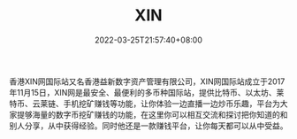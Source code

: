 ﻿---
weight: 
title: "XIN"
description: "香港XIN网国际站又名香港益新数…"
date: 2022-03-25T21:57:40+08:00
lastmod: 2022-03-25T16:45:40+08:00
draft: false
authors: ["Metabd"]
featuredImage: "xin.webp"
link: ""
tags: ["交易所","XIN"]
categories: ["navigation"]
navigation: ["交易所"]
lightgallery: true
toc: true
pinned: false
recommend: false
recommend1: false
---
香港XIN网国际站又名香港益新数字资产管理有限公司，XIN网国际站成立于2017年11月15日，XIN网是最安全、最便利的多币种国际站，提供比特币、以太坊、莱特币、云莱链、手机挖矿赚钱等功能，让你体验一边直播一边炒币乐趣，平台为大家提够海量的数字币挖矿赚钱的功能，在这里你可以相互交流和探讨把你知道的和别人分享，从中获得经验。同时他还是一款赚钱平台，让你每天都可以从中受益。
